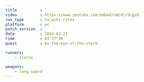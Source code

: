 ```yaml
---
title          :
video          : https://www.youtube.com/embed/nWC4lrGLgz0
run_type       : ta-wiki-rules
platform       : pc
patch_version  : 
date           : 2019-02-21
time           : 03'37"30
quest          : 9★-the-eye-of-the-storm

runners:
    - icarus

weapons:
    - long-sword
---
```

